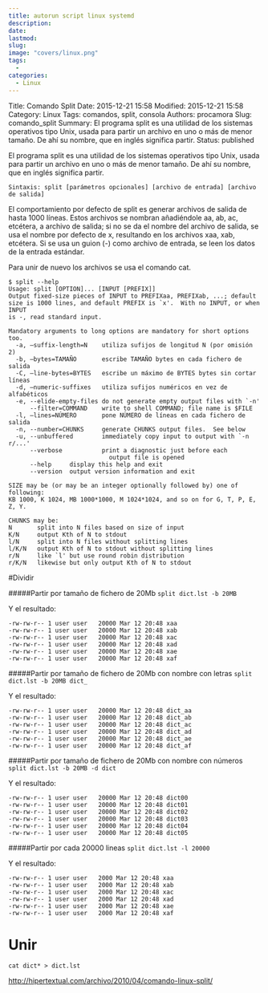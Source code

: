 ```yaml
---
title: autorun script linux systemd
description: 
date: 
lastmod: 
slug: 
image: "covers/linux.png"
tags:
  - 
categories:
  - Linux
---
```

Title: Comando Split
Date: 2015-12-21 15:58
Modified: 2015-12-21 15:58
Category: Linux
Tags: comandos, split, consola
Authors: procamora
Slug: comando_split
Summary: El programa split es una utilidad de los sistemas operativos tipo Unix, usada para partir un archivo en uno o más de menor tamaño. De ahí su nombre, que en inglés significa partir.
Status: published


El programa split es una utilidad de los sistemas operativos tipo Unix, usada para partir un archivo en uno o más de menor tamaño. De ahí su nombre, que en inglés significa partir.

`Sintaxis: split [parámetros opcionales] [archivo de entrada] [archivo de salida]`

El comportamiento por defecto de split es generar archivos de salida de hasta 1000 líneas. Estos archivos se nombran añadiéndole aa, ab, ac, etcétera, a archivo de salida; si no se da el nombre del archivo de salida, se usa el nombre por defecto de x, resultando en los archivos xaa, xab, etcétera. Si se usa un guion (-) como archivo de entrada, se leen los datos de la entrada estándar.

Para unir de nuevo los archivos se usa el comando cat.
```
$ split --help
Usage: split [OPTION]... [INPUT [PREFIX]]
Output fixed-size pieces of INPUT to PREFIXaa, PREFIXab, ...; default
size is 1000 lines, and default PREFIX is `x'.  With no INPUT, or when INPUT
is -, read standard input.

Mandatory arguments to long options are mandatory for short options too.
  -a, –suffix-length=N    utiliza sufijos de longitud N (por omisión 2)
  -b, –bytes=TAMAÑO       escribe TAMAÑO bytes en cada fichero de salida
  -C, –line-bytes=BYTES   escribe un máximo de BYTES bytes sin cortar líneas
  -d, –numeric-suffixes   utiliza sufijos numéricos en vez de alfabéticos
  -e, --elide-empty-files do not generate empty output files with `-n'
      --filter=COMMAND    write to shell COMMAND; file name is $FILE
  -l, –lines=NÚMERO       pone NÚMERO de líneas en cada fichero de salida
  -n, --number=CHUNKS     generate CHUNKS output files.  See below
  -u, --unbuffered        immediately copy input to output with `-n r/...'
      --verbose           print a diagnostic just before each
                            output file is opened
      --help     display this help and exit
      --version  output version information and exit

SIZE may be (or may be an integer optionally followed by) one of following:
KB 1000, K 1024, MB 1000*1000, M 1024*1024, and so on for G, T, P, E, Z, Y.

CHUNKS may be:
N       split into N files based on size of input
K/N     output Kth of N to stdout
l/N     split into N files without splitting lines
l/K/N   output Kth of N to stdout without splitting lines
r/N     like `l' but use round robin distribution
r/K/N   likewise but only output Kth of N to stdout
```




#Dividir

#####Partir por tamaño de fichero de 20Mb
`split dict.lst -b 20MB`

Y el resultado:
```
-rw-rw-r-- 1 user user   20000 Mar 12 20:48 xaa
-rw-rw-r-- 1 user user   20000 Mar 12 20:48 xab
-rw-rw-r-- 1 user user   20000 Mar 12 20:48 xac
-rw-rw-r-- 1 user user   20000 Mar 12 20:48 xad
-rw-rw-r-- 1 user user   20000 Mar 12 20:48 xae
-rw-rw-r-- 1 user user   20000 Mar 12 20:48 xaf
```


#####Partir por tamaño de fichero de 20Mb con nombre con letras
`split dict.lst -b 20MB dict_`

Y el resultado:
```
-rw-rw-r-- 1 user user   20000 Mar 12 20:48 dict_aa
-rw-rw-r-- 1 user user   20000 Mar 12 20:48 dict_ab
-rw-rw-r-- 1 user user   20000 Mar 12 20:48 dict_ac
-rw-rw-r-- 1 user user   20000 Mar 12 20:48 dict_ad
-rw-rw-r-- 1 user user   20000 Mar 12 20:48 dict_ae
-rw-rw-r-- 1 user user   20000 Mar 12 20:48 dict_af
```


#####Partir por tamaño de fichero de 20Mb con nombre con números
`split dict.lst -b 20MB -d dict`

Y el resultado:
```
-rw-rw-r-- 1 user user   20000 Mar 12 20:48 dict00
-rw-rw-r-- 1 user user   20000 Mar 12 20:48 dict01
-rw-rw-r-- 1 user user   20000 Mar 12 20:48 dict02
-rw-rw-r-- 1 user user   20000 Mar 12 20:48 dict03
-rw-rw-r-- 1 user user   20000 Mar 12 20:48 dict04
-rw-rw-r-- 1 user user   20000 Mar 12 20:48 dict05
```



#####Partir por cada 20000 lineas
`split dict.lst -l 20000`

Y el resultado:
```
-rw-rw-r-- 1 user user   2000 Mar 12 20:48 xaa
-rw-rw-r-- 1 user user   2000 Mar 12 20:48 xab
-rw-rw-r-- 1 user user   2000 Mar 12 20:48 xac
-rw-rw-r-- 1 user user   2000 Mar 12 20:48 xad
-rw-rw-r-- 1 user user   2000 Mar 12 20:48 xae
-rw-rw-r-- 1 user user   2000 Mar 12 20:48 xaf
```


# Unir
`cat dict* > dict.lst`



http://hipertextual.com/archivo/2010/04/comando-linux-split/
